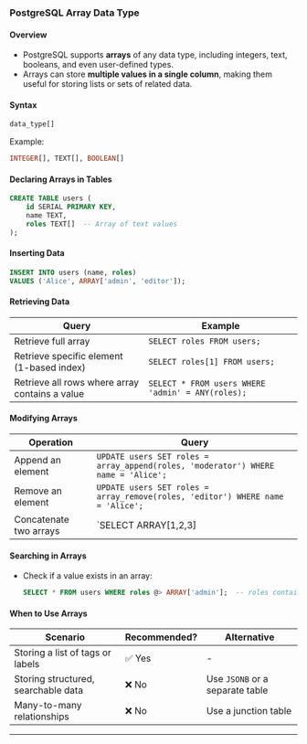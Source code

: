 ### PostgreSQL Array Data Type  

#### Overview  
- PostgreSQL supports **arrays** of any data type, including integers, text, booleans, and even user-defined types.  
- Arrays can store **multiple values in a single column**, making them useful for storing lists or sets of related data.  

#### Syntax  
```sql
data_type[]
```
Example:
```sql
INTEGER[], TEXT[], BOOLEAN[]
```

#### Declaring Arrays in Tables  
```sql
CREATE TABLE users (
    id SERIAL PRIMARY KEY,
    name TEXT,
    roles TEXT[]  -- Array of text values
);
```

#### Inserting Data  
```sql
INSERT INTO users (name, roles) 
VALUES ('Alice', ARRAY['admin', 'editor']);
```

#### Retrieving Data  
| Query | Example |
|-------|---------|
| Retrieve full array | `SELECT roles FROM users;` |
| Retrieve specific element (1-based index) | `SELECT roles[1] FROM users;` |
| Retrieve all rows where array contains a value | `SELECT * FROM users WHERE 'admin' = ANY(roles);` |

#### Modifying Arrays  
| Operation | Query |
|-----------|-------|
| Append an element | `UPDATE users SET roles = array_append(roles, 'moderator') WHERE name = 'Alice';` |
| Remove an element | `UPDATE users SET roles = array_remove(roles, 'editor') WHERE name = 'Alice';` |
| Concatenate two arrays | `SELECT ARRAY[1,2,3] || ARRAY[4,5];` |

#### Searching in Arrays  
- Check if a value exists in an array:  
  ```sql
  SELECT * FROM users WHERE roles @> ARRAY['admin'];  -- roles contains 'admin'
  ```

#### When to Use Arrays  
| Scenario | Recommended? | Alternative |
|----------|-------------|-------------|
| Storing a list of tags or labels | ✅ Yes | - |
| Storing structured, searchable data | ❌ No | Use `JSONB` or a separate table |
| Many-to-many relationships | ❌ No | Use a junction table |

---